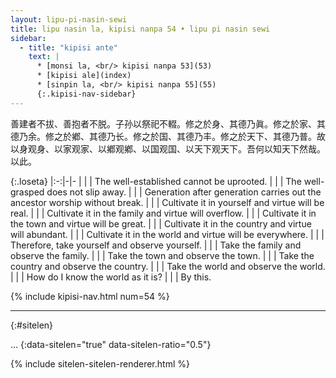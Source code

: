 ```yaml
---
layout: lipu-pi-nasin-sewi
title: lipu nasin la, kipisi nanpa 54 • lipu pi nasin sewi
sidebar:
  - title: "kipisi ante"
    text: |
      * [monsi la, <br/> kipisi nanpa 53](53)
      * [kipisi ale](index)
      * [sinpin la, <br/> kipisi nanpa 55](55)
      {:.kipisi-nav-sidebar}
---
```


善建者不拔、善抱者不脱。子孙以祭祀不輟。修之於身、其德乃眞。修之於家、其德乃余。修之於鄕、其德乃长。修之於国、其德乃丰。修之於天下、其德乃普。故 以身观身、以家观家、以鄕观鄕、以国观国、以天下观天下。吾何以知天下然哉。以此。

{:.loseta}
|:-:|-|-
|  |  | The well-established cannot be uprooted.
|  |  | The well-grasped does not slip away.
|  |  | Generation after generation carries out the ancestor worship without break.
|  |  | Cultivate it in yourself and virtue will be real.
|  |  | Cultivate it in the family and virtue will overflow.
|  |  | Cultivate it in the town and virtue will be great.
|  |  | Cultivate it in the country and virtue will abundant.
|  |  | Cultivate it in the world and virtue will be everywhere.
|  |  | Therefore, take yourself and observe yourself.
|  |  | Take the family and observe the family.
|  |  | Take the town and observe the town.
|  |  | Take the country and observe the country.
|  |  | Take the world and observe the world.
|  |  | How do I know the world as it is?
|  |  | By this.

{% include kipisi-nav.html num=54 %}

-------
{:#sitelen}

...
{:data-sitelen="true" data-sitelen-ratio="0.5"}

{% include sitelen-sitelen-renderer.html %}
